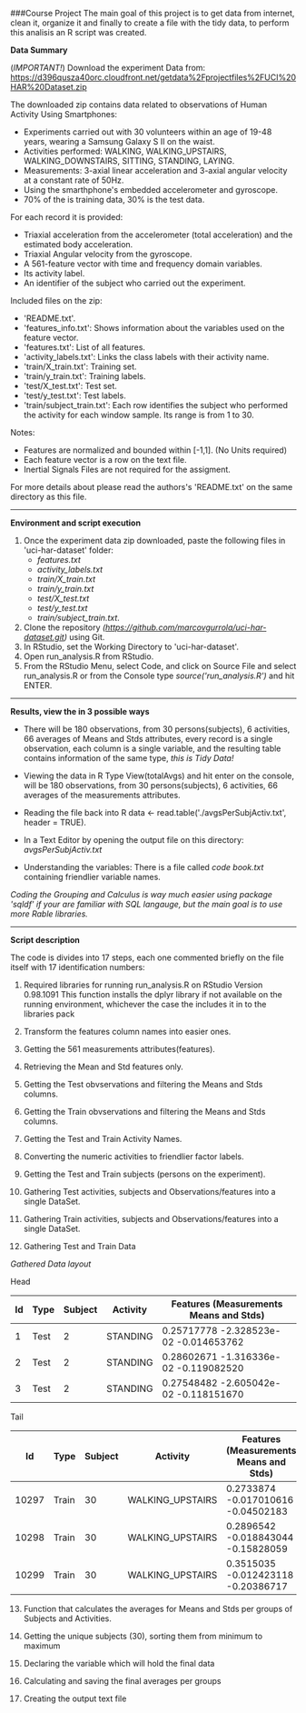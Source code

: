 ###Course Project
The main goal of this project is to get data from internet, clean it, organize it and finally to create a file with the tidy data,
to perform this analisis an R script was created.


**Data Summary**

(*IMPORTANT!*) Download the experiment Data from:
https://d396qusza40orc.cloudfront.net/getdata%2Fprojectfiles%2FUCI%20HAR%20Dataset.zip

The downloaded zip contains data related to observations of Human Activity Using Smartphones:

- Experiments carried out with 30 volunteers within an age of 19-48 years, wearing a Samsung Galaxy S II on the waist.
- Activities performed: WALKING, WALKING_UPSTAIRS, WALKING_DOWNSTAIRS, SITTING, STANDING, LAYING.
- Measurements: 3-axial linear acceleration and 3-axial angular velocity at a constant rate of 50Hz.
- Using the smarthphone's embedded accelerometer and gyroscope.
- 70% of the is training data, 30% is the test data. 

For each record it is provided:

- Triaxial acceleration from the accelerometer (total acceleration) and the estimated body acceleration.
- Triaxial Angular velocity from the gyroscope. 
- A 561-feature vector with time and frequency domain variables. 
- Its activity label. 
- An identifier of the subject who carried out the experiment.

Included files on the zip:

- 'README.txt'.
- 'features_info.txt': Shows information about the variables used on the feature vector.
- 'features.txt': List of all features.
- 'activity_labels.txt': Links the class labels with their activity name.
- 'train/X_train.txt': Training set.
- 'train/y_train.txt': Training labels.
- 'test/X_test.txt': Test set.
- 'test/y_test.txt': Test labels.
- 'train/subject_train.txt': Each row identifies the subject who performed the activity for each window sample. Its range is from 1 to 30. 

Notes: 

- Features are normalized and bounded within [-1,1]. (No Units required)
- Each feature vector is a row on the text file.
- Inertial Signals Files are not required for the assigment.

For more details about please read the authors's 'README.txt' on the
same directory as this file.

-------------------------------------

**Environment and script execution**

1. Once the experiment data zip downloaded, paste the following files in 'uci-har-dataset' folder:
	- *features.txt*
	- *activity_labels.txt*
	- *train/X_train.txt*
	- *train/y_train.txt*
	- *test/X_test.txt*
	- *test/y_test.txt*
	- *train/subject_train.txt*.
2. Clone the repository *(https://github.com/marcovgurrola/uci-har-dataset.git)* using Git.
3. In RStudio, set the Working Directory to 'uci-har-dataset'.
4. Open run_analysis.R from RStudio.
5. From the RStudio Menu, select Code, and click on Source File and select run_analysis.R
or from the Console type *source('run_analysis.R')* and hit ENTER.

-------------------------------------

**Results, view the in 3 possible ways**

- There will be 180 observations, from 30 persons(subjects), 6 activities, 66 averages of Means and Stds attributes,
every record is a single observation, each column is a single variable, and the resulting table contains information
of the same type, *this is Tidy Data!*

- Viewing the data in R
Type View(totalAvgs) and hit enter on the console, will be 180 observations, from 30 persons(subjects), 6 activities,
66 averages of the measurements attributes.

- Reading the file back into R
data <- read.table('./avgsPerSubjActiv.txt', header = TRUE).

- In a Text Editor by opening the output file on this directory: *avgsPerSubjActiv.txt*

- Understanding the variables: There is a file called *code book.txt* containing friendlier variable names.

*Coding the Grouping and Calculus is way much easier using package 'sqldf' if your are familiar with SQL langauge,
but the main goal is to use more Rable libraries.*

-------------------------------------

**Script description**

The code is divides into 17 steps, each one commented briefly on the file itself with
17 identification numbers:

1. Required libraries for running run_analysis.R on RStudio Version 0.98.1091
This function installs the dplyr library if not available on the running
environment, whichever the case the includes it in to the libraries pack

2. Transform the features column names into easier ones.

3. Getting the 561 measurements attributes(features).

4. Retrieving the Mean and Std features only.

5. Getting the Test obvservations and filtering the Means and Stds columns.

6. Getting the Train obvservations and filtering the Means and Stds columns.

7. Getting the Test and Train Activity Names.

8. Converting the numeric activities to friendlier factor labels.

9. Getting the Test and Train subjects (persons on the experiment).

10. Gathering Test activities, subjects and Observations/features into a single DataSet.

11. Gathering Train activities, subjects and Observations/features into a single DataSet.

12. Gathering Test and Train Data

*Gathered Data layout*

Head

| Id | Type | Subject | Activity | Features (Measurements Means and Stds)    |
|----|------|---------|----------|-------------------------------------------|
| 1  | Test | 2       | STANDING | 0.25717778   -2.328523e-02   -0.014653762 |
| 2  | Test | 2       | STANDING | 0.28602671   -1.316336e-02   -0.119082520 |
| 3  | Test | 2       | STANDING | 0.27548482   -2.605042e-02   -0.118151670 |

Tail

| Id    | Type  | Subject | Activity         | Features (Measurements Means and Stds)    |
|-------|-------|---------|------------------|-------------------------------------------|
| 10297 | Train | 30      | WALKING_UPSTAIRS | 0.2733874    -0.017010616	-0.04502183  |
| 10298 | Train | 30      | WALKING_UPSTAIRS | 0.2896542    -0.018843044	-0.15828059  |
| 10299 | Train | 30      | WALKING_UPSTAIRS | 0.3515035    -0.012423118	-0.20386717  |


13. Function that calculates the averages for Means and Stds
per groups of Subjects and Activities.

14. Getting the unique subjects (30), sorting them from minimum to maximum

15. Declaring the variable which will hold the final data

16. Calculating and saving the final averages per groups

17. Creating the output text file